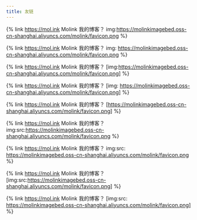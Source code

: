 ```yaml
---
title: 友链
---
```


{% link https://mol.ink Molink 我的博客？ img:https://molinkimagebed.oss-cn-shanghai.aliyuncs.com/molink/favicon.png %}

{% link https://mol.ink Molink 我的博客？ img: https://molinkimagebed.oss-cn-shanghai.aliyuncs.com/molink/favicon.png %}

{% link https://mol.ink Molink 我的博客？ [img:https://molinkimagebed.oss-cn-shanghai.aliyuncs.com/molink/favicon.png] %}

{% link https://mol.ink Molink 我的博客？ [img: https://molinkimagebed.oss-cn-shanghai.aliyuncs.com/molink/favicon.png] %}

{% link https://mol.ink Molink 我的博客？ [https://molinkimagebed.oss-cn-shanghai.aliyuncs.com/molink/favicon.png] %}

{% link https://mol.ink Molink 我的博客？ img:src:https://molinkimagebed.oss-cn-shanghai.aliyuncs.com/molink/favicon.png %}

{% link https://mol.ink Molink 我的博客？ img:src: https://molinkimagebed.oss-cn-shanghai.aliyuncs.com/molink/favicon.png %}

{% link https://mol.ink Molink 我的博客？ [img:src:https://molinkimagebed.oss-cn-shanghai.aliyuncs.com/molink/favicon.png] %}

{% link https://mol.ink Molink 我的博客？ [img:src: https://molinkimagebed.oss-cn-shanghai.aliyuncs.com/molink/favicon.png] %}
